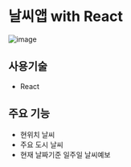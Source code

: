# 날씨앱 with React
![image](https://github.com/yyoonngg/yong-s-weather-react/assets/127941824/e8f94076-2fb3-4be6-a575-95f5729d2ec8)

## 사용기술
* React

## 주요 기능
* 현위치 날씨
* 주요 도시 날씨
* 현재 날짜기준 일주일 날씨예보
